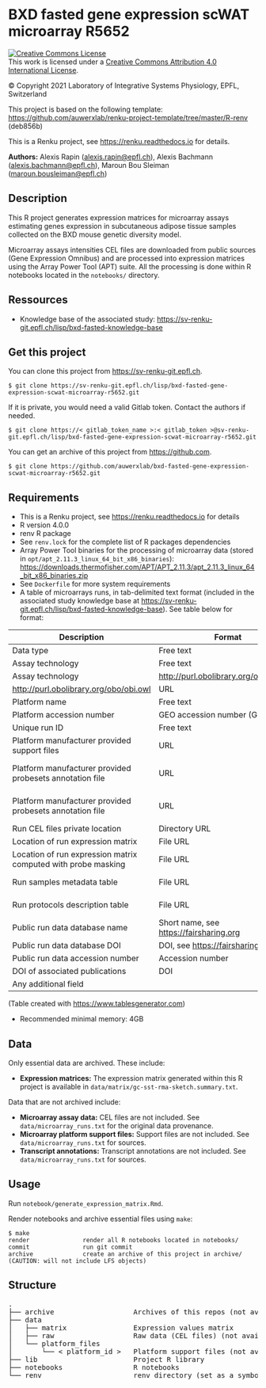 # BXD fasted gene expression scWAT microarray R5652

<a rel="license" href="http://creativecommons.org/licenses/by/4.0/"><img alt="Creative Commons License" style="border-width:0" src="https://i.creativecommons.org/l/by/4.0/88x31.png" /></a><br />This work is licensed under a <a rel="license" href="http://creativecommons.org/licenses/by/4.0/">Creative Commons Attribution 4.0 International License</a>.

© Copyright 2021 Laboratory of Integrative Systems Physiology, EPFL, Switzerland

This project is based on the following template: https://github.com/auwerxlab/renku-project-template/tree/master/R-renv (deb856b)

This is a Renku project, see https://renku.readthedocs.io for details.

**Authors:** Alexis Rapin (alexis.rapin@epfl.ch), Alexis Bachmann (alexis.bachmann@epfl.ch), Maroun Bou Sleiman (maroun.bousleiman@epfl.ch)

## Description

This R project generates expression matrices for microarray assays estimating genes expression in subcutaneous adipose tissue samples collected on the BXD mouse genetic diversity model.

Microarray assays intensities CEL files are downloaded from public sources (Gene Expression Omnibus) and are processed into expression matrices using the Array Power Tool (APT) suite. All the processing is done within R notebooks located in the ``notebooks/`` directory.

## Ressources

- Knowledge base of the associated study: https://sv-renku-git.epfl.ch/lisp/bxd-fasted-knowledge-base

## Get this project

You can clone this project from https://sv-renku-git.epfl.ch.
```
$ git clone https://sv-renku-git.epfl.ch/lisp/bxd-fasted-gene-expression-scwat-microarray-r5652.git
```

If it is private, you would need a valid Gitlab token. Contact the authors if needed.
```
$ git clone https://< gitlab_token_name >:< gitlab_token >@sv-renku-git.epfl.ch/lisp/bxd-fasted-gene-expression-scwat-microarray-r5652.git
```

You can get an archive of this project from https://github.com.
```
$ git clone https://github.com/auwerxlab/bxd-fasted-gene-expression-scwat-microarray-r5652.git
```

## Requirements

- This is a Renku project, see https://renku.readthedocs.io for details
- R version 4.0.0
- renv R package
- See ``renv.lock`` for the complete list of R packages dependencies
- Array Power Tool binaries for the processing of microarray data (stored in ``opt/apt_2.11.3_linux_64_bit_x86_binaries``): https://downloads.thermofisher.com/APT/APT_2.11.3/apt_2.11.3_linux_64_bit_x86_binaries.zip
- See ``Dockerfile`` for more system requirements
- A table of microarrays runs, in tab-delimited text format (included in the associated study knowledge base at https://sv-renku-git.epfl.ch/lisp/bxd-fasted-knowledge-base).
See table below for format:

| Description                                                   | Format                                  | Example                                                                                                        | Requirement |
|---------------------------------------------------------------|-----------------------------------------|----------------------------------------------------------------------------------------------------------------|-------------|
| Data type                                                     | Free text                               | Gene expression                                                                                                | Optional    |
| Assay technology                                              | Free text                               | microarray                                                                                                     | Optional    |
| Assay technology                                              | http://purl.obolibrary.org/obo/obi.owl  | microarray                                                                                                     | Desired     |
| http://purl.obolibrary.org/obo/obi.owl                        | URL                                     | http://purl.obolibrary.org/obo/OBI_0400147                                                                     | Optional    |
| Platform name                                                 | Free text                               | Affymetrix Mouse Gene 1.0 ST Array                                                                             | Required    |
| Platform accession number                                     | GEO accession number (GPLxxxx)          | GPL6246                                                                                                        | Required    |
| Unique run ID                                                 | Free text                               | R1234                                                                                                          | Required    |
| Platform manufacturer provided support files                  | URL                                     | http://media.affymetrix.com/analysis/downloads/lf/wt/                                                          | Required    |
| Platform manufacturer provided probesets annotation file      | URL                                     | https://sec-assets.thermofisher.com/TFS-Assets/LSG/Support-Files/MoGene-1_0-st-v1-na36-mm10-transcript-csv.zip | Optional    |
| Platform manufacturer provided probesets annotation file      | URL                                     | https://sec-assets.thermofisher.com/TFS-Assets/LSG/Support-Files/MoGene-1_0-st-v1-na36-mm10-probeset-csv.zip   | Optional    |
| Run CEL files private location                                | Directory URL                           | https://< server_name >:< path/to/run/data >/                                                                  | Optional    |
| Location of run expression matrix                             | File URL                                | https://< server_name >:< path/to/run/data >/                                                                  | Optional    |
| Location of run expression matrix computed with probe masking | File URL                                | https://< server_name >:< path/to/run/data >/                                                                  | Optional    |
| Run samples metadata table                                    | File URL                                | https://< server_name >:< path/to/run/metadata_file.txt >                                                      | Required    |
| Run protocols description table                               | File URL                                | https://< server_name >:< path/to/run/metadata_file.txt >                                                      | Desired     |
| Public run data database name                                 | Short name, see https://fairsharing.org | GEO                                                                                                            | Desired     |
| Public run data database DOI                                  | DOI, see https://fairsharing.org        | 10.25504/FAIRsharing.5hc8vt                                                                                    | Desired     |
| Public run data accession number                              | Accession number                        | GSE60149                                                                                                       | Required    |
| DOI of associated publications                                | DOI                                     | 10.1126/science.aad0189                                                                                        | Desired     |
| Any additional field                                          |                                         |                                                                                                                | Optional    |

(Table created with https://www.tablesgenerator.com)

- Recommended minimal memory: 4GB

## Data

Only essential data are archived. These include:

- **Expression matrices:** The expression matrix generated within this R project is available in ``data/matrix/gc-sst-rma-sketch.summary.txt``.

Data that are not archived include:

- **Microarray assay data:** CEL files are not included. See ``data/microarray_runs.txt`` for the original data provenance.
- **Microarray platform support files:** Support files are not included. See ``data/microarray_runs.txt`` for sources.
- **Transcript annotations:** Transcript annotations are not included. See ``data/microarray_runs.txt`` for sources.

## Usage

Run ``notebook/generate_expression_matrix.Rmd``.

Render notebooks and archive essential files using ``make``:

```
$ make
render               render all R notebooks located in notebooks/
commit               run git commit
archive              create an archive of this project in archive/ (CAUTION: will not include LFS objects)
```

## Structure

<pre>
.
├── archive                   Archives of this repos (not available in an archive)
├── data                      
│   ├── matrix                Expression values matrix
│   ├── raw                   Raw data (CEL files) (not available in an archive)
│   └── platform_files        
│       └── < platform_id >   Platform support files (not available in an archive)
├── lib                       Project R library
├── notebooks                 R notebooks
└── renv                      renv directory (set as a symbolic link in renku projects, not available in an archive)
</pre>

